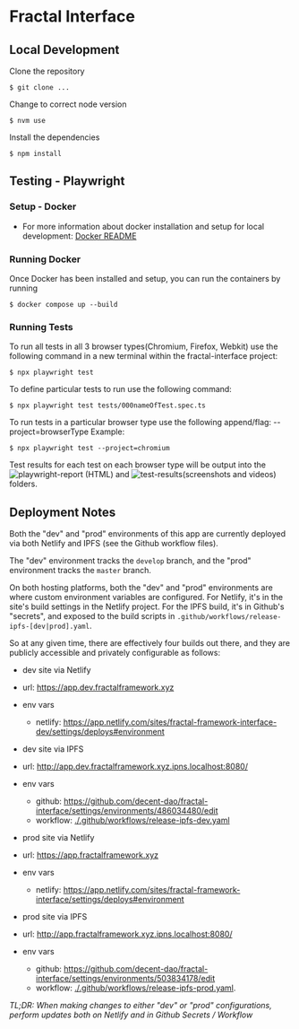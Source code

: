 # Fractal Interface

## Local Development

Clone the repository

```shell
$ git clone ...
```

Change to correct node version

```shell
$ nvm use
```

Install the dependencies

```shell
$ npm install
```

## Testing - Playwright

### Setup - Docker

- For more information about docker installation and setup for local development:
  [Docker README](./docker/README.md)

### Running Docker

Once Docker has been installed and setup, you can run the containers by running

```shell
$ docker compose up --build
```

### Running Tests

To run all tests in all 3 browser types(Chromium, Firefox, Webkit) use the following command in a new terminal within the fractal-interface project:

```shell
$ npx playwright test
```

To define particular tests to run use the following command:

```shell
$ npx playwright test tests/000nameOfTest.spec.ts
```

To run tests in a particular browser type use the following append/flag:
--project=browserType
Example:

```shell
$ npx playwright test --project=chromium
```

Test results for each test on each browser type will be output into the ![playwright-report](./playwright-report/) (HTML) and ![test-results](./test-results/)(screenshots and videos) folders.

## Deployment Notes

Both the "dev" and "prod" environments of this app are currently deployed via both Netlify and IPFS (see the Github workflow files).

The "dev" environment tracks the `develop` branch, and the "prod" environment tracks the `master` branch.

On both hosting platforms, both the "dev" and "prod" environments are where custom environment variables are configured. For Netlify, it's in the site's build settings in the Netlify project. For the IPFS build, it's in Github's "secrets", and exposed to the build scripts in `.github/workflows/release-ipfs-[dev|prod].yaml`.

So at any given time, there are effectively four builds out there, and they are publicly accessible and privately configurable as follows:

- dev site via Netlify

- url: https://app.dev.fractalframework.xyz
- env vars

  - netlify: https://app.netlify.com/sites/fractal-framework-interface-dev/settings/deploys#environment

- dev site via IPFS

- url: http://app.dev.fractalframework.xyz.ipns.localhost:8080/
- env vars

  - github: https://github.com/decent-dao/fractal-interface/settings/environments/486034480/edit
  - workflow: [./.github/workflows/release-ipfs-dev.yaml](./.github/workflows/release-ipfs-dev.yaml)

- prod site via Netlify

- url: https://app.fractalframework.xyz
- env vars

  - netlify: https://app.netlify.com/sites/fractal-framework-interface/settings/deploys#environment

- prod site via IPFS
- url: http://app.fractalframework.xyz.ipns.localhost:8080/
- env vars
  - github: https://github.com/decent-dao/fractal-interface/settings/environments/503834178/edit
  - workflow: [./.github/workflows/release-ipfs-prod.yaml](./.github/workflows/release-ipfs-prod).

_TL;DR: When making changes to either "dev" or "prod" configurations, perform updates both on Netlify and in Github Secrets / Workflow_
